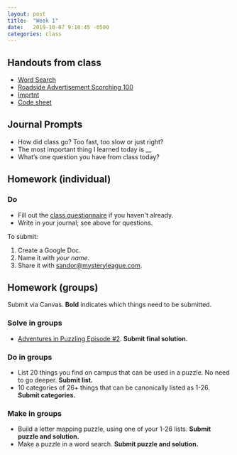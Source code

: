 ```yaml
---
layout: post
title:  "Week 1"
date:   2019-10-07 9:10:45 -0500
categories: class
---
```


## Handouts from class

* [Word Search](/pdf/wordsearch.pdf)
* [Roadside Advertisement Scorching 100](/pdf/roadside.pdf)
* [Imprtnt](/pdf/Imprtnt.pdf)
* [Code sheet](/pdf/codesheet.pdf)

## Journal Prompts

* How did class go? Too fast, too slow or just right?
* The most important thing I learned today is __
* What’s one question you have from class today?

## Homework (individual)

### Do

* Fill out the [class questionnaire](https://docs.google.com/forms/d/e/1FAIpQLSePufoFtlacyJ7v1AFpH8LcqUyrbs_uvigPMQdYUoEcr8LfjA/viewform?usp=sf_link) if you haven't already.
* Write in your journal; see above for questions.

To submit:

1. Create a Google Doc.
2. Name it with *your name*.
3. Share it with sandor@mysteryleague.com.

## Homework (groups)

Submit via Canvas. **Bold** indicates which things need to be submitted.

### Solve in groups

* [Adventures in Puzzling Episode #2](/pdf/AiP-ep2.pdf). **Submit final solution.**

### Do in groups

* List 20 things you find on campus that can be used in a puzzle. No need to go deeper. **Submit list.**
* 10 categories of 26+ things that can be canonically listed as 1-26. **Submit categories.**

### Make in groups

* Build a letter mapping puzzle, using one of your 1-26 lists. **Submit puzzle and solution.**
* Make a puzzle in a word search. **Submit puzzle and solution.**
